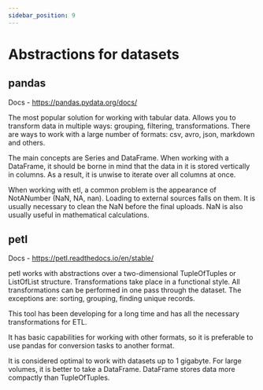 ```yaml
---
sidebar_position: 9
---
```


# Abstractions for datasets

## pandas

Docs - https://pandas.pydata.org/docs/

The most popular solution for working with tabular data.
Allows you to transform data in multiple ways: grouping, filtering, transformations.
There are ways to work with a large number of formats: csv, avro, json, markdown and others.

The main concepts are Series and DataFrame.
When working with a DataFrame, it should be borne in mind that the data in it is stored vertically in columns.
As a result, it is unwise to iterate over all columns at once.

When working with etl, a common problem is the appearance of NotANumber (NaN, NA, nan). Loading to external sources falls on them.
It is usually necessary to clean the NaN before the final uploads. NaN is also usually useful in mathematical calculations.

## petl 

Docs - https://petl.readthedocs.io/en/stable/

petl works with abstractions over a two-dimensional TupleOfTuples or ListOfList structure.
Transformations take place in a functional style.
All transformations can be performed in one pass through the dataset.
The exceptions are: sorting, grouping, finding unique records.

This tool has been developing for a long time and has all the necessary transformations for ETL.

It has basic capabilities for working with other formats, so it is preferable to use pandas for conversion tasks to another format.

It is considered optimal to work with datasets up to 1 gigabyte. For large volumes, it is better to take a DataFrame.
DataFrame stores data more compactly than TupleOfTuples.
